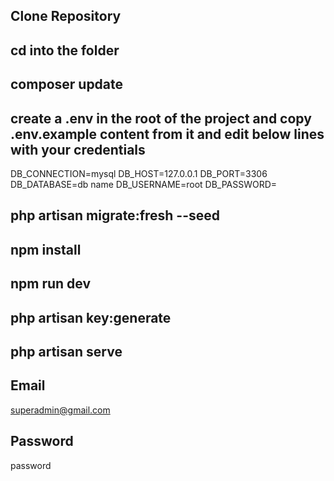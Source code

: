 ## Clone Repository

## cd into the folder

## composer update

## create a .env in the root of the project and copy .env.example content from it and edit below lines with your credentials

DB_CONNECTION=mysql
DB_HOST=127.0.0.1
DB_PORT=3306
DB_DATABASE=db name
DB_USERNAME=root
DB_PASSWORD=

## php artisan migrate:fresh --seed

## npm install

## npm run dev

## php artisan key:generate

## php artisan serve

## Email

superadmin@gmail.com

## Password

password
